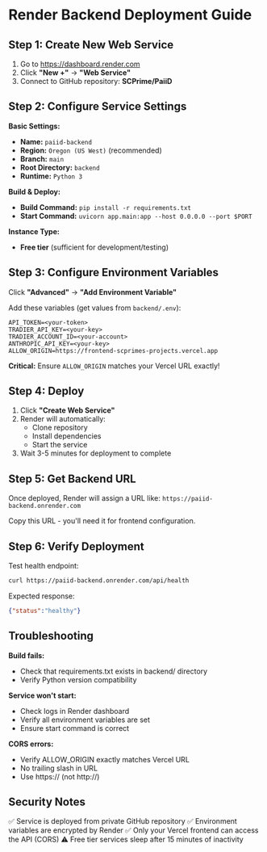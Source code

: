 # Render Backend Deployment Guide

## Step 1: Create New Web Service

1. Go to https://dashboard.render.com
2. Click **"New +"** → **"Web Service"**
3. Connect to GitHub repository: **SCPrime/PaiiD**

## Step 2: Configure Service Settings

**Basic Settings:**
- **Name:** `paiid-backend`
- **Region:** `Oregon (US West)` (recommended)
- **Branch:** `main`
- **Root Directory:** `backend`
- **Runtime:** `Python 3`

**Build & Deploy:**
- **Build Command:** `pip install -r requirements.txt`
- **Start Command:** `uvicorn app.main:app --host 0.0.0.0 --port $PORT`

**Instance Type:**
- **Free tier** (sufficient for development/testing)

## Step 3: Configure Environment Variables

Click **"Advanced"** → **"Add Environment Variable"**

Add these variables (get values from `backend/.env`):

```
API_TOKEN=<your-token>
TRADIER_API_KEY=<your-key>
TRADIER_ACCOUNT_ID=<your-account>
ANTHROPIC_API_KEY=<your-key>
ALLOW_ORIGIN=https://frontend-scprimes-projects.vercel.app
```

**Critical:** Ensure `ALLOW_ORIGIN` matches your Vercel URL exactly!

## Step 4: Deploy

1. Click **"Create Web Service"**
2. Render will automatically:
   - Clone repository
   - Install dependencies
   - Start the service
3. Wait 3-5 minutes for deployment to complete

## Step 5: Get Backend URL

Once deployed, Render will assign a URL like:
`https://paiid-backend.onrender.com`

Copy this URL - you'll need it for frontend configuration.

## Step 6: Verify Deployment

Test health endpoint:

```bash
curl https://paiid-backend.onrender.com/api/health
```

Expected response:
```json
{"status":"healthy"}
```

## Troubleshooting

**Build fails:**
- Check that requirements.txt exists in backend/ directory
- Verify Python version compatibility

**Service won't start:**
- Check logs in Render dashboard
- Verify all environment variables are set
- Ensure start command is correct

**CORS errors:**
- Verify ALLOW_ORIGIN exactly matches Vercel URL
- No trailing slash in URL
- Use https:// (not http://)

## Security Notes

✅ Service is deployed from private GitHub repository
✅ Environment variables are encrypted by Render
✅ Only your Vercel frontend can access the API (CORS)
⚠️ Free tier services sleep after 15 minutes of inactivity

